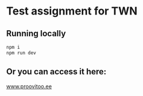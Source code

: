 # Test assignment for TWN

## Running locally

```bash
npm i
npm run dev
```

## Or you can access it here:
www.proovitoo.ee
